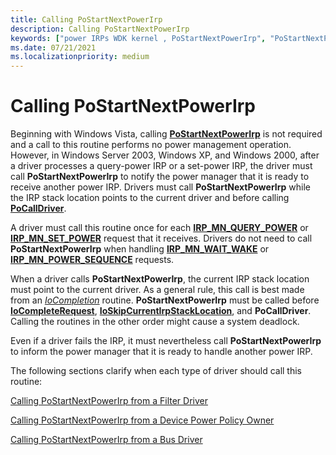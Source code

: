 ```yaml
---
title: Calling PoStartNextPowerIrp
description: Calling PoStartNextPowerIrp
keywords: ["power IRPs WDK kernel , PoStartNextPowerIrp", "PoStartNextPowerIrp"]
ms.date: 07/21/2021
ms.localizationpriority: medium
---
```


# Calling PoStartNextPowerIrp

Beginning with Windows Vista, calling [**PoStartNextPowerIrp**](/windows-hardware/drivers/ddi/ntifs/nf-ntifs-postartnextpowerirp) is not required and a call to this routine performs no power management operation. However, in Windows Server 2003, Windows XP, and Windows 2000, after a driver processes a query-power IRP or a set-power IRP, the driver must call **PoStartNextPowerIrp** to notify the power manager that it is ready to receive another power IRP. Drivers must call **PoStartNextPowerIrp** while the IRP stack location points to the current driver and before calling [**PoCallDriver**](/windows-hardware/drivers/ddi/ntifs/nf-ntifs-pocalldriver).

A driver must call this routine once for each [**IRP\_MN\_QUERY\_POWER**](./irp-mn-query-power.md) or [**IRP\_MN\_SET\_POWER**](./irp-mn-set-power.md) request that it receives. Drivers do not need to call **PoStartNextPowerIrp** when handling [**IRP\_MN\_WAIT\_WAKE**](./irp-mn-wait-wake.md) or [**IRP\_MN\_POWER\_SEQUENCE**](./irp-mn-power-sequence.md) requests.

When a driver calls **PoStartNextPowerIrp**, the current IRP stack location must point to the current driver. As a general rule, this call is best made from an [*IoCompletion*](/windows-hardware/drivers/ddi/wdm/nc-wdm-io_completion_routine) routine. **PoStartNextPowerIrp** must be called before [**IoCompleteRequest**](/windows-hardware/drivers/ddi/wdm/nf-wdm-iocompleterequest), [**IoSkipCurrentIrpStackLocation**](/windows-hardware/drivers/ddi/wdm/nf-wdm-ioskipcurrentirpstacklocation), and **PoCallDriver**. Calling the routines in the other order might cause a system deadlock.

Even if a driver fails the IRP, it must nevertheless call **PoStartNextPowerIrp** to inform the power manager that it is ready to handle another power IRP.

The following sections clarify when each type of driver should call this routine:

[Calling PoStartNextPowerIrp from a Filter Driver](calling-postartnextpowerirp-from-a-filter-driver.md)

[Calling PoStartNextPowerIrp from a Device Power Policy Owner](calling-postartnextpowerirp-from-a-device-power-policy-owner.md)

[Calling PoStartNextPowerIrp from a Bus Driver](calling-postartnextpowerirp-from-a-bus-driver.md)
